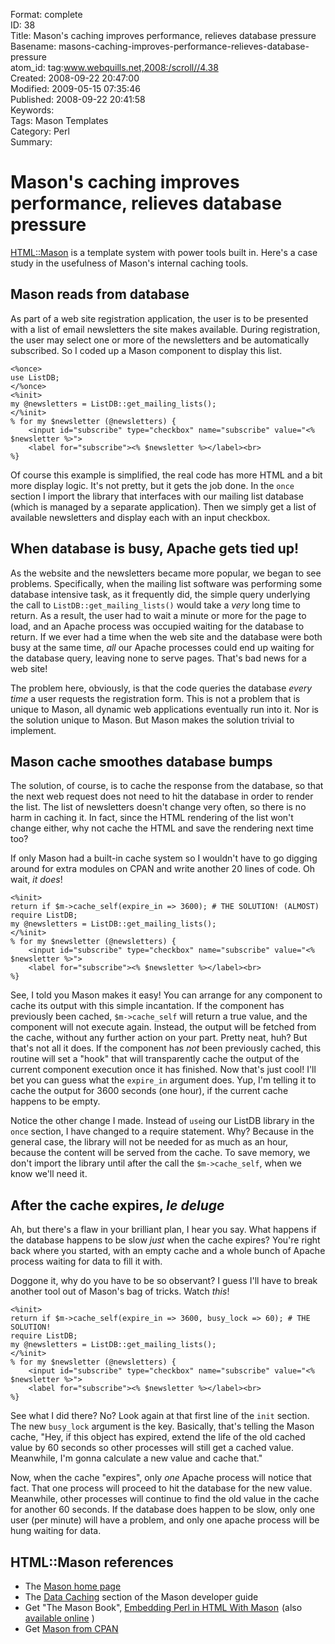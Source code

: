 Format: complete  
ID: 38  
Title: Mason's caching improves performance, relieves database pressure   
Basename: masons-caching-improves-performance-relieves-database-pressure  
atom_id: tag:www.webquills.net,2008:/scroll//4.38  
Created: 2008-09-22 20:47:00  
Modified: 2009-05-15 07:35:46  
Published: 2008-09-22 20:41:58  
Keywords:   
Tags: Mason Templates  
Category: Perl  
Summary:   

# Mason's caching improves performance, relieves database pressure 

[HTML::Mason](http://www.masonhq.com) is a template system with power tools built in. Here's a case study in the usefulness of Mason's internal caching tools.

## Mason reads from database
As part of a web site registration application, the user is to be presented with a list of email newsletters the site makes available. During registration, the user may select one or more of the newsletters and be automatically subscribed. So I coded up a Mason component to display this list.

    <%once>
    use ListDB;
    </%once>
    <%init>
    my @newsletters = ListDB::get_mailing_lists();
    </%init>
    % for my $newsletter (@newsletters) {
        <input id="subscribe" type="checkbox" name="subscribe" value="<% $newsletter %>">
        <label for="subscribe"><% $newsletter %></label><br>
    %}

Of course this example is simplified, the real code has more HTML and a bit more display logic. It's not pretty, but it gets the job done. In the `once` section I import the library that interfaces with our mailing list database (which is managed by a separate application). Then we simply get a list of available newsletters and display each with an input checkbox. 

## When database is busy, Apache gets tied up!
As the website and the newsletters became more popular, we began to see problems. Specifically, when the mailing list software was performing some database intensive task, as it frequently did, the simple query underlying the call to `ListDB::get_mailing_lists()` would take a *very* long time to return. As a result, the user had to wait a minute or more for the page to load, and an Apache process was occupied waiting for the database to return.  If we ever had a time when the web site and the database were both busy at the same time, *all* our Apache processes could end up waiting for the database query, leaving none to serve pages. That's bad news for a web site!

The problem here, obviously, is that the code queries the database *every time* a user requests the registration form. This is not a problem that is unique to Mason, all dynamic web applications eventually run into it. Nor is the solution unique to Mason. But Mason makes the solution trivial to implement.

## Mason cache smoothes database bumps
The solution, of course, is to cache the response from the database, so that the next web request does not need to hit the database in order to render the list. The list of newsletters doesn't change very often, so there is no harm in caching it. In fact, since the HTML rendering of the list won't change either, why not cache the HTML and save the rendering next time too?

If only Mason had a built-in cache system so I wouldn't have to go digging around for extra modules on CPAN and write another 20 lines of code. Oh wait, *it does*!

    <%init>
    return if $m->cache_self(expire_in => 3600); # THE SOLUTION! (ALMOST)
    require ListDB;
    my @newsletters = ListDB::get_mailing_lists();
    </%init>
    % for my $newsletter (@newsletters) {
        <input id="subscribe" type="checkbox" name="subscribe" value="<% $newsletter %>">
        <label for="subscribe"><% $newsletter %></label><br>
    %}

See, I told you Mason makes it easy! You can arrange for any component to cache its output with this simple incantation. If the component has previously been cached, `$m->cache_self` will return a true value, and the component will not execute again. Instead, the output will be fetched from the cache, without any further action on your part. Pretty neat, huh? But that's not all it does. If the component has *not* been previously cached, this routine will set a "hook" that will transparently cache the output of the current component execution once it has finished. Now that's just cool! I'll bet you can guess what the `expire_in` argument does. Yup, I'm telling it to cache the output for 3600 seconds (one hour), if the current cache happens to be empty.

Notice the other change I made. Instead of `use`ing our ListDB library in the `once` section, I have changed to a require statement. Why? Because in the general case, the library will not be needed for as much as an hour, because the content will be served from the cache. To save memory, we don't import the library until after the call the `$m->cache_self`, when we know we'll need it.

## After the cache expires, *le deluge*
Ah, but there's a flaw in your brilliant plan, I hear you say. What happens if the database happens to be slow *just* when the cache expires? You're right back where you started, with an empty cache and a whole bunch of Apache process waiting for data to fill it with.

Doggone it, why do you have to be so observant? I guess I'll have to break another tool out of Mason's bag of tricks. Watch *this*!

    <%init>
    return if $m->cache_self(expire_in => 3600, busy_lock => 60); # THE SOLUTION!
    require ListDB;
    my @newsletters = ListDB::get_mailing_lists();
    </%init>
    % for my $newsletter (@newsletters) {
        <input id="subscribe" type="checkbox" name="subscribe" value="<% $newsletter %>">
        <label for="subscribe"><% $newsletter %></label><br>
    %}

See what I did there? No? Look again at that first line of the `init` section. The new `busy_lock` argument is the key. Basically, that's telling the Mason cache, "Hey, if this object has expired, extend the life of the old cached value by 60 seconds so other processes will still get a cached value. Meanwhile, I'm gonna calculate a new value and cache that."

Now, when the cache "expires", only *one* Apache process will notice that fact. That one process will proceed to hit the database for the new value. Meanwhile, other processes will continue to find the old value in the cache for another 60 seconds. If the database does happen to be slow, only one user (per minute) will have a problem, and only one apache process will be hung waiting for data.

## HTML::Mason references
* The [Mason home page](http://www.masonhq.com)
* The [Data Caching](http://www.masonhq.com/docs/manual/Devel.html#data_caching) section of the Mason developer guide
* Get "The Mason Book", <a href="http://www.amazon.com/gp/product/0596002254?ie=UTF8&tag=webquills-20&linkCode=as2&camp=1789&creative=9325&creativeASIN=0596002254">Embedding Perl in HTML With Mason</a><img src="http://www.assoc-amazon.com/e/ir?t=webquills-20&l=as2&o=1&a=0596002254" width="1" height="1" border="0" alt="" style="border:none !important; margin:0px !important;" />
(also [available online](http://www.masonbook.com/) )
* Get [Mason from CPAN](http://search.cpan.org/dist/HTML-Mason/)




